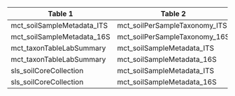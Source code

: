|Table 1|Table 2|Join by field(s)|
|------------------------|------------------------|-------------------------------|
mct\_soilSampleMetadata\_ITS|mct\_soilPerSampleTaxonomy\_ITS|dnaSampleID
mct\_soilSampleMetadata\_16S|mct\_soilPerSampleTaxonomy\_16S|dnaSampleID
mct\_taxonTableLabSummary|mct\_soilSampleMetadata\_ITS|codeVersion
mct\_taxonTableLabSummary|mct\_soilSampleMetadata\_16S|codeVersion
sls\_soilCoreCollection|mct\_soilSampleMetadata\_ITS|geneticSampleID
sls\_soilCoreCollection|mct\_soilSampleMetadata\_16S|geneticSampleID
